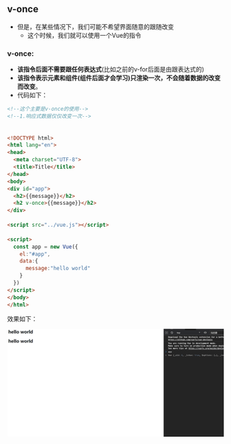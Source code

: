 ## v-once

- 但是，在某些情况下，我们可能不希望界面随意的跟随改变
  - 这个时候，我们就可以使用一个Vue的指令

### v-once: 

- **该指令后面不需要跟任何表达式**(比如之前的v-for后面是由跟表达式的)
- **该指令表示元素和组件(组件后面才会学习)只渲染一次，不会随着数据的改变而改变**。
- 代码如下：

```html
<!--这个主要是v-once的使用-->
<!--1.响应式数据仅仅改变一次-->


<!DOCTYPE html>
<html lang="en">
<head>
  <meta charset="UTF-8">
  <title>Title</title>
</head>
<body>
<div id="app">
  <h2>{{message}}</h2>
  <h2 v-once>{{message}}</h2>
</div>

<script src="../vue.js"></script>

<script>
  const app = new Vue({
    el:"#app",
    data:{
      message:"hello world"
    }
  })
</script>
</body>
</html>
```

效果如下：

![动画1](image\动画1.gif)







